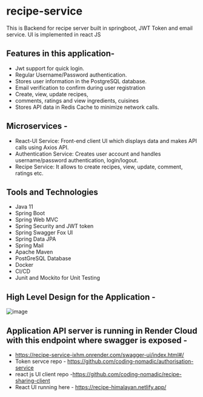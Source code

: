 # recipe-service

This is Backend for recipe server built in springboot, JWT Token and email service. UI is implemented in react JS

## Features in this application- 

- Jwt support for quick login.
- Regular Username/Password authentication.
- Stores user information in the PostgreSQL database.
- Email verification to confirm during user registration
- Create, view, update recipes, 
- comments, ratings and view ingredients, cuisines
- Stores API data in Redis Cache to minimize network calls.

## Microservices - 

- React-UI Service: Front-end client UI which displays data and makes API calls using Axios API.
- Authentication Service: Creates user account and handles username/password authentication, login/logout.
- Recipe Service: It allows to create recipes, view, update, comment, ratings etc.

## Tools and Technologies
- Java 11
- Spring Boot
- Spring Web MVC
- Spring Security and JWT token
- Spring Swagger Fox UI 
- Spring Data JPA
- Spring Mail
- Apache Maven
- PostGreSQL Database
- Docker
- CI/CD
- Junit and Mockito for Unit Testing

## High Level Design for the Application - 

![image](https://github.com/coding-nomadic/recipe-service/assets/8009104/94f1fba3-5e7f-492c-a392-d6e7ebd0be4c)


## Application API server is running in Render Cloud with this endpoint where swagger is exposed -

- https://recipe-service-ixhm.onrender.com/swagger-ui/index.html#/
- Token servce repo - https://github.com/coding-nomadic/authorisation-service
- react js UI client repo -https://github.com/coding-nomadic/recipe-sharing-client
- React UI running here - https://recipe-himalayan.netlify.app/
